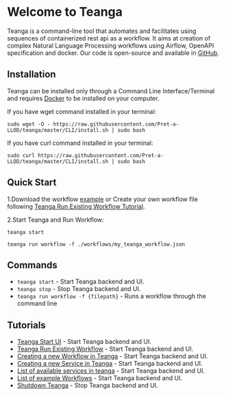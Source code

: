 # Welcome to Teanga
Teanga is a command-line tool that automates and facilitates using sequences of containerized rest api as a workflow. It aims at creation of complex Natural Language Processing workflows using Airflow, OpenAPI specification and docker.
Our code is open-source and available in [GitHub](https://github.com/pret-a-llod/teanga).

## Installation

Teanga can be installed only through a Command Line Interface/Terminal and requires [Docker](https://docs.docker.com/get-docker/) to be installed on your computer.

If you have wget command installed in your terminal:

    sudo wget -O - https://raw.githubusercontent.com/Pret-a-LLOD/teanga/master/CLI/install.sh | sudo bash

If you have curl command installed in your terminal:

    sudo curl https://raw.githubusercontent.com/Pret-a-LLOD/teanga/master/CLI/install.sh | sudo bash

## Quick Start
1.Download the workflow [example](https://raw.githubusercontent.com/Pret-a-LLOD/teanga/master/workflows/dkpro_treetagger.json) 
   or Create your own workflow file following [Teanga Run Existing Workflow Tutorial](/run_existing_workflow).

2.Start Teanga and Run Workflow:

    teanga start

    teanga run workflow -f ./workflows/my_teanga_workflow.json


## Commands

* `teanga start` - Start Teanga backend and UI.
* `teanga stop` - Stop Teanga backend and UI.
* `teanga run workflow -f {filepath}` -  Runs a workflow through the command line


## Tutorials

* [Teanga Start UI](/teanga_ui/) - Start Teanga backend and UI.
* [Teanga Run Existing Workflow](/run_existing_workflow/) - Start Teanga backend and UI.
* [Creating a new Workflow in Teanga](/create_new_workflow/) - Start Teanga backend and UI.
* [Creating a new Service in Teanga](/create_new_workflow/) - Start Teanga backend and UI.
* [List of available services in teanga](/create_new_workflow/) - Start Teanga backend and UI.
* [List of example Workflows](/create_new_workflow/) - Start Teanga backend and UI.
* [Shutdown Teanga](/stop_teanga/) - Stop Teanga backend and UI.

